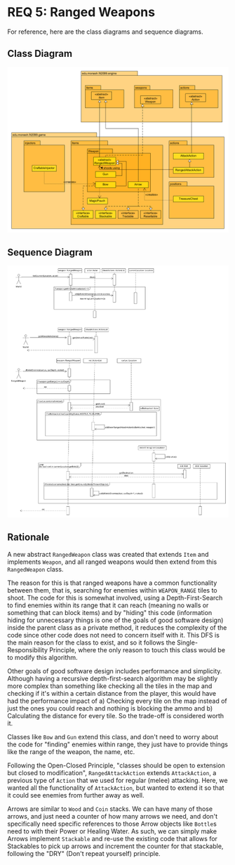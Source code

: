 # REQ 5: Ranged Weapons

For reference, here are the class diagrams and sequence diagrams.

## Class Diagram

![ass 3 req5 class](./Ass3_REQ5_class.png "Ass 3 REQ5 Class Diagram")

## Sequence Diagram

![ass 3 req5 sequence_01](./Ass3_REQ5_sequence_01.png "Ass 3 REQ5 Sequence Diagram 1")

## Rationale  
A new abstract `RangedWeapon` class was created that extends `Item` and implements `Weapon`, and all ranged
weapons would then extend from this `RangedWeapon` class.

The reason for this is that ranged weapons have a common functionality between them, that is, searching for
enemies within `WEAPON_RANGE` tiles to shoot. The code for this is somewhat involved, using a Depth-First-Search to
find enemies within its range that it can reach (meaning no walls or something that can block items) and by "hiding"
this code (information hiding for unnecessary things is one of the goals of good software design)
inside the parent class as a private method, it reduces the complexity of the code since other
code does not need to concern itself with it. This DFS is the main reason for the class to exist, and so it follows
the Single-Responsibility Principle, where the only reason to touch this class would be to modify this algorithm.

Other goals of good software design includes performance and simplicity. Although having a recursive 
depth-first-search algorithm may be slightly more complex than something like checking all the tiles in the map
and checking if it's within a certain distance from the player, this would have had the performance impact
of a) Checking every tile on the map instead of just the ones you could reach and nothing is blocking the ammo 
and b) Calculating the distance for every tile. So the trade-off is considered worth it.

Classes like `Bow` and `Gun` extend this class, and don't need to worry about the code for "finding" enemies within range,
they just have to provide things like the range of the weapon, the name, etc.

Following the Open-Closed Principle, "classes should be open to extension but closed to modification",
`RangedAttackAction` extends `AttackAction`, a previous type of `Action` that we used for regular (melee) attacking.
Here, we wanted all the functionality of `AttackAction`, but wanted to extend it so that it could see enemies from
further away as well.

Arrows are similar to  `Wood` and `Coin` stacks. We can have many of those arrows, and just need a counter of how many arrows
we need, and don't specifically need specific references to those Arrow objects like `Bottle`s need to with their 
Power or Healing Water. As such, we can simply make Arrows implement `Stackable` and re-use the existing code that
allows for Stackables to pick up arrows and increment the counter for that stackable, following the "DRY" (Don't repeat
yourself) principle.
